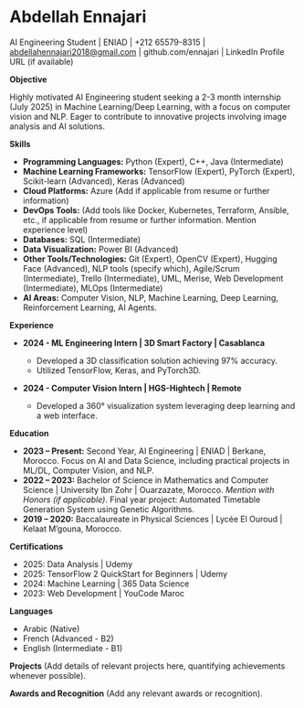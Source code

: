 # Abdellah Ennajari
AI Engineering Student | ENIAD | +212 65579-8315 | abdellahennajari2018@gmail.com | github.com/ennajari | LinkedIn Profile URL (if available)

**Objective**

Highly motivated AI Engineering student seeking a 2-3 month internship (July 2025) in Machine Learning/Deep Learning, with a focus on computer vision and NLP.  Eager to contribute to innovative projects involving image analysis and AI solutions.

**Skills**

* **Programming Languages:** Python (Expert), C++, Java (Intermediate)
* **Machine Learning Frameworks:** TensorFlow (Expert), PyTorch (Expert), Scikit-learn (Advanced), Keras (Advanced)
* **Cloud Platforms:** Azure (Add if applicable from resume or further information)
* **DevOps Tools:**  (Add tools like Docker, Kubernetes, Terraform, Ansible, etc., if applicable from resume or further information.  Mention experience level)
* **Databases:** SQL (Intermediate)
* **Data Visualization:** Power BI (Advanced)
* **Other Tools/Technologies:** Git (Expert), OpenCV (Expert), Hugging Face (Advanced), NLP tools (specify which), Agile/Scrum (Intermediate), Trello (Intermediate), UML, Merise, Web Development (Intermediate), MLOps (Intermediate)
* **AI Areas:** Computer Vision, NLP, Machine Learning, Deep Learning, Reinforcement Learning, AI Agents.

**Experience**

* **2024 -  ML Engineering Intern | 3D Smart Factory | Casablanca**
    * Developed a 3D classification solution achieving 97% accuracy.
    * Utilized TensorFlow, Keras, and PyTorch3D.

* **2024 - Computer Vision Intern | HGS-Hightech | Remote**
    * Developed a 360° visualization system leveraging deep learning and a web interface.


**Education**

* **2023 – Present:**  Second Year, AI Engineering | ENIAD | Berkane, Morocco.  Focus on AI and Data Science, including practical projects in ML/DL, Computer Vision, and NLP.
* **2022 – 2023:** Bachelor of Science in Mathematics and Computer Science | University Ibn Zohr | Ouarzazate, Morocco.  *Mention with Honors (if applicable)*.  Final year project: Automated Timetable Generation System using Genetic Algorithms.
* **2019 – 2020:** Baccalaureate in Physical Sciences | Lycée El Ouroud | Kelaat M’gouna, Morocco.

**Certifications**

* 2025: Data Analysis | Udemy
* 2025: TensorFlow 2 QuickStart for Beginners | Udemy
* 2024: Machine Learning | 365 Data Science
* 2023: Web Development | YouCode Maroc

**Languages**

* Arabic (Native)
* French (Advanced - B2)
* English (Intermediate - B1)


**Projects** (Add details of relevant projects here, quantifying achievements whenever possible).

**Awards and Recognition** (Add any relevant awards or recognition).